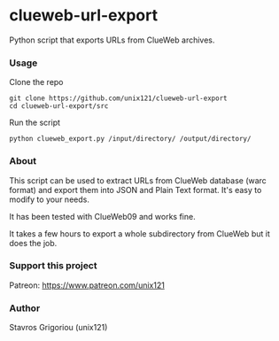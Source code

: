 <h1>clueweb-url-export</h1>

Python script that exports URLs from ClueWeb archives.

<h3>Usage</h3>

Clone the repo

    git clone https://github.com/unix121/clueweb-url-export
    cd clueweb-url-export/src

Run the script

    python clueweb_export.py /input/directory/ /output/directory/

<h3>About</h3>

This script can be used to extract URLs from ClueWeb database (warc format) and export them into JSON
and Plain Text format. It's easy to modify to your needs.

It has been tested with ClueWeb09 and works fine.

It takes a few hours to export a whole subdirectory from ClueWeb but it does the job.

<h3>Support this project</h3>

Patreon: https://www.patreon.com/unix121

<h3>Author</h3>

Stavros Grigoriou (unix121)
